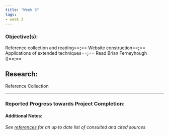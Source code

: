 ```yaml
---
title: "Week 3"
tags:
- week 3
---
```


### Objective(s): 
Reference collection and reading==**;**== Website construction==**;**== Applications of extended techniques==**;**== Read Brian Ferneyhough ()==**;**==

## Research:
Reference Collection
________________


### Reported Progress towards Project Completion:


#### Additional Notes:

*See [references](references.md) for an up to date list of consulted and cited sources*


